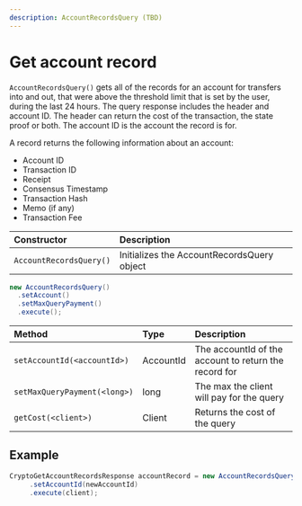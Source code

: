 ```yaml
---
description: AccountRecordsQuery (TBD)
---
```


# Get account record

`AccountRecordsQuery()` gets all of the records for an account for transfers into and out, that were above the threshold limit that is set by the user, during the last 24 hours. The query response includes the header and account ID. The header can return the cost of the transaction, the state proof or both. The account ID is the account the record is for.

A record returns the following information about an account:

* Account ID
* Transaction ID
* Receipt 
* Consensus Timestamp
* Transaction Hash
* Memo \(if any\)
* Transaction Fee

| Constructor | Description |
| :--- | :--- |
| `AccountRecordsQuery()` | Initializes the AccountRecordsQuery object |

```java
new AccountRecordsQuery()
  .setAccount()
  .setMaxQueryPayment()
  .execute();
```

| Method | Type | Description |
| :--- | :--- | :--- |
| `setAccountId(<accountId>)` | AccountId | The accountId of the account to return the record for |
| `setMaxQueryPayment(<long>)` | long | The max the client will pay for the query |
| `getCost(<client>)` | Client | Returns the cost of the query  |

## Example

```java
CryptoGetAccountRecordsResponse accountRecord = new AccountRecordsQuery()
     .setAccountId(newAccountId)
     .execute(client);

```

